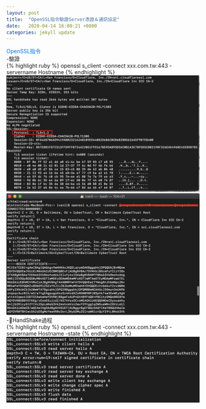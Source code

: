 ```yaml
---
layout: post
title:  "OpenSSL指令驗證Server憑證＆通訊協定"
date:   2020-04-14 16:00:21 +0800
categories: jekyll update
---
```

<font color="#0473E2" id='1'>OpenSSL指令</font>  
-驗證   
{% highlight ruby %}
openssl s_client -connect xxx.com.tw:443 -servername Hostname
{% endhighlight %}  
![圖片1](https://github.com/Li-Chao-Chang/Blog/raw/master/_posts/images/20200414/pic1.jpg)  
![圖片2](https://github.com/Li-Chao-Chang/Blog/raw/master/_posts/images/20200414/pic2.jpg)  
-HandShake過程  
{% highlight ruby %}
openssl s_client -connect xxx.com.tw:443 -servername Hostname -state
{% endhighlight %}  
![圖片3](https://github.com/Li-Chao-Chang/Blog/raw/master/_posts/images/20200414/pic3.jpg) 

[jekyll-docs]: https://jekyllrb.com/docs/home
[jekyll-gh]:   https://github.com/jekyll/jekyll
[jekyll-talk]: https://talk.jekyllrb.com/
